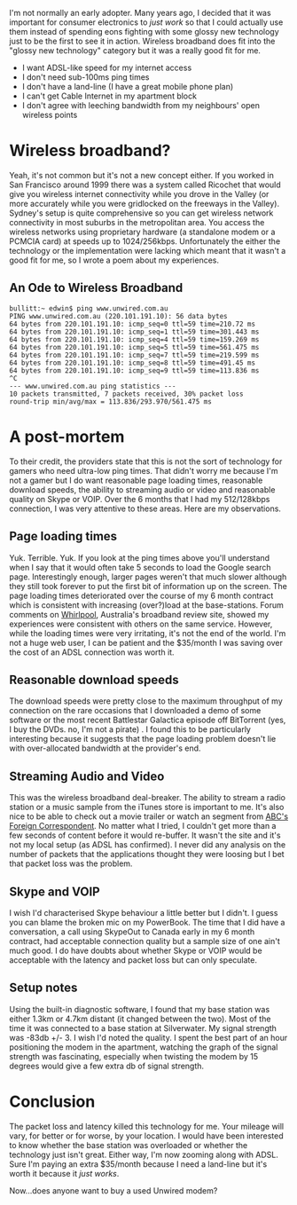 <!--
.. title: Farewell Wireless Broadband
.. slug: 20060402farewell-wireless-broadband
.. date: 2006/04/02 08:26:33
.. spellcheck_exceptions: DVDs,gamers,eons,ADSL,Battlestar,BitTorrent,Galactica,Google,PCMCIA,PowerBook,Silverwater,Skype,SkypeOut,Unwired,VOIP,iTunes,internet,kbps,mortem
.. tags: Technology
.. link: 
.. description: 
-->


I'm not normally an early adopter. Many years ago, I decided that it was important for consumer electronics to *just work* so that I could actually use them instead of spending eons fighting with some glossy new technology just to be the first to see it in action. Wireless broadband does fit into the "glossy new technology" category but it was a really good fit for me.

-   I want ADSL-like speed for my internet access
-   I don't need sub-100ms ping times
-   I don't have a land-line (I have a great mobile phone plan)
-   I can't get Cable Internet in my apartment block
-   I don't agree with leeching bandwidth from my neighbours' open wireless points

Wireless broadband?
===================

Yeah, it's not common but it's not a new concept either. If you worked in San Francisco around 1999 there was a system called Ricochet that would give you wireless internet connectivity while you drove in the Valley (or more accurately while you were gridlocked on the freeways in the Valley). Sydney's setup is quite comprehensive so you can get wireless network connectivity in most suburbs in the metropolitan area. You access the wireless networks using proprietary hardware (a standalone modem or a PCMCIA card) at speeds up to 1024/256kbps. Unfortunately the either the technology or the implementation were lacking which meant that it wasn't a good fit for me, so I wrote a poem about my experiences.

An Ode to Wireless Broadband
----------------------------

```console
bullitt:~ edwin$ ping www.unwired.com.au
PING www.unwired.com.au (220.101.191.10): 56 data bytes
64 bytes from 220.101.191.10: icmp_seq=0 ttl=59 time=210.72 ms
64 bytes from 220.101.191.10: icmp_seq=1 ttl=59 time=301.443 ms
64 bytes from 220.101.191.10: icmp_seq=4 ttl=59 time=159.269 ms
64 bytes from 220.101.191.10: icmp_seq=5 ttl=59 time=561.475 ms
64 bytes from 220.101.191.10: icmp_seq=7 ttl=59 time=219.599 ms
64 bytes from 220.101.191.10: icmp_seq=8 ttl=59 time=491.45 ms
64 bytes from 220.101.191.10: icmp_seq=9 ttl=59 time=113.836 ms
^C
--- www.unwired.com.au ping statistics ---
10 packets transmitted, 7 packets received, 30% packet loss
round-trip min/avg/max = 113.836/293.970/561.475 ms
```

A post-mortem
=============

To their credit, the providers state that this is not the sort of technology for gamers who need ultra-low ping times. That didn't worry me because I'm not a gamer but I do want reasonable page loading times, reasonable download speeds, the ability to streaming audio or video and reasonable quality on Skype or VOIP. Over the 6 months that I had my 512/128kbps connection, I was very attentive to these areas. Here are my observations.

Page loading times
------------------

Yuk. Terrible. Yuk. If you look at the ping times above you'll understand when I say that it would often take 5 seconds to load the Google search page. Interestingly enough, larger pages weren't that much slower although they still took forever to put the first bit of information up on the screen. The page loading times deteriorated over the course of my 6 month contract which is consistent with increasing (over?)load at the base-stations. Forum comments on [Whirlpool](http://whirlpool.net.au), Australia's broadband review site, showed my experiences were consistent with others on the same service. However, while the loading times were very irritating, it's not the end of the world. I'm not a huge web user, I can be patient and the \$35/month I was saving over the cost of an ADSL connection was worth it.

Reasonable download speeds
--------------------------

The download speeds were pretty close to the maximum throughput of my connection on the rare occasions that I downloaded a demo of some software or the most recent Battlestar Galactica episode off BitTorrent (yes, I buy the DVDs. no, I'm not a pirate) . I found this to be particularly interesting because it suggests that the page loading problem doesn't lie with over-allocated bandwidth at the provider's end.

Streaming Audio and Video
-------------------------

This was the wireless broadband deal-breaker. The ability to stream a radio station or a music sample from the iTunes store is important to me. It's also nice to be able to check out a movie trailer or watch an segment from [ABC's Foreign Correspondent](http://www.abc.net.au/foreign/broadband.htm). No matter what I tried, I couldn't get more than a few seconds of content before it would re-buffer. It wasn't the site and it's not my local setup (as ADSL has confirmed). I never did any analysis on the number of packets that the applications thought they were loosing but I bet that packet loss was the problem.

Skype and VOIP
--------------

I wish I'd characterised Skype behaviour a little better but I didn't. I guess you can blame the broken mic on my PowerBook. The time that I did have a conversation, a call using SkypeOut to Canada early in my 6 month contract, had acceptable connection quality but a sample size of one ain't much good. I do have doubts about whether Skype or VOIP would be acceptable with the latency and packet loss but can only speculate.

Setup notes
-----------

Using the built-in diagnostic software, I found that my base station was either 1.3km or 4.7km distant (it changed between the two). Most of the time it was connected to a base station at Silverwater. My signal strength was -83db +/- 3. I wish I'd noted the quality. I spent the best part of an hour positioning the modem in the apartment, watching the graph of the signal strength was fascinating, especially when twisting the modem by 15 degrees would give a few extra db of signal strength.

Conclusion
==========

The packet loss and latency killed this technology for me. Your mileage will vary, for better or for worse, by your location. I would have been interested to know whether the base station was overloaded or whether the technology just isn't great. Either way, I'm now zooming along with ADSL. Sure I'm paying an extra \$35/month because I need a land-line but it's worth it because it *just works*.

Now...does anyone want to buy a used Unwired modem?

